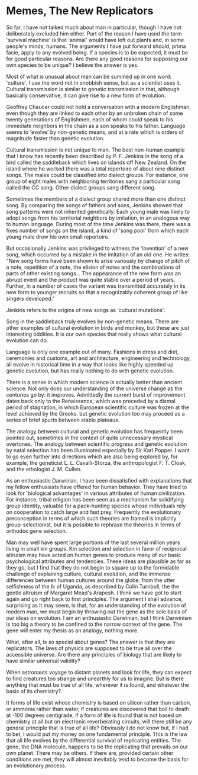 # Memes, The New Replicators

So far, I have not talked much about man in particular, though I have not deliberately excluded him either. Part of the reason I have used the term 'survival machine' is that 'animal' would have left out plants and, in some people's minds, humans. The arguments I have put forward should, prima facie, apply to any evolved being. If a species is to be expected, it must be for good particular reasons. Are there any good reasons for supposing our own species to be unique? I believe the answer is yes.

Most of what is unusual about man can be summed up in one word: 'culture'. I use the word not in snobbish sense, but as a scientist uses it. Cultural transmission is similar to genetic transmission in that, although basically conservative, it can give rise to a new form of evolution. 

Geoffrey Chaucer could not hold a conversation with a modern Englishman, even though they are linked to each other by an unbroken chain of some twenty generations of Englishmen, each of whom could speak to his immediate neighbors in the chain as a son speaks to his father. Language seems to 'evolve' by non-genetic means, and at a rate which is orders of magnitude faster than genetic evolution.

Cultural transmission is not unique to man. The best non-human example that I know has recently been described by P. F. Jenkins in the song of a bird called the saddleback which lives on islands off New Zealand. On the island where he worked there was a total repertoire of about nine distinct songs. The males could be classified into dialect groups. For instance, one group of eight males with neighboring territories sang a particular song called the CC song. Other dialect groups sang different song.

Sometimes the members of a dialect group shared more than one distinct song. By comparing the songs of fathers and sons, Jenkins showed that song patterns were not inherited genetically. Each young male was likely to adopt songs from his territorial neighbors by imitation, in an analogous way to human language. During most of the time Jenkins was there, there was a fixes number of songs on the island, a kind of 'song pool' from which each young male drew his own small repertoire. 

But occasionally Jenkins was privileged to witness the 'invention' of a new song, which occurred by a mistake in the imitation of an old one. He writes: "New song forms have been shown to arise variously by change of pitch of a note, repetition of a note, the elision of notes and the combinations of parts of other existing songs... The appearance of the new form was an abrupt event and the product was quite stable over a period of years. Further, in a number of cases the variant  was transmitted accurately in its new form to younger recruits so that a recognizably coherent group of like singers developed."

Jenkins refers to the origins of new songs as 'cultural mutations'.

Song in the saddleback truly evolves by non-genetic means. There are other examples of cultural evolution in birds and monkey, but these are just interesting oddities. It is our own species that really shows what cultural evolution can do. 

Language is only one example out of many. Fashions in dress and diet, ceremonies and customs, art and architecture, engineering and technology, all evolve in historical time in a way that looks like highly speeded up genetic evolution, but has really nothing to do with genetic evolution.

There is a sense in which modern science is actually better than ancient science. Not only does our understanding of the universe change as the centuries go by: it improves. Admittedly the current burst of improvement dates back only to the Renaissance, which was preceded by a dismal period of stagnation, in which European scientific culture was frozen at the level achieved by the Greeks. but genetic evolution too may proceed as a series of brief spurts between stable plateaux.

The analogy between cultural and genetic evolution has frequently been pointed out, sometimes in the context of quite unnecessary mystical overtones. The analogy between scientific progress and genetic evolution by natal selection has been illuminated especially by Sir Karl Popper. I want to go even further into directions which are also being explored by, for example, the geneticist L. L. Cavalli-Sforza, the anthropologist F. T. Cloak, and the ethologist J. M. Cullen.

As an enthusiastic Darwinian, I have been dissatisfied with explanations that my fellow enthusiasts have offered for human behavior. They have tried to look for 'biological advantages' in various attributes of human civilization. For instance, tribal religion has been seen as a mechanism for solidifying group identity, valuable for a pack-hunting species whose individuals rely on cooperation to catch large and fast prey. Frequently the evolutionary preconception in terms of which such theories are framed is implicitly group-selectionist, but it is possible to rephrase the theories in terms of orthodox gene selection.

Man may well have spent large portions of the last several million years living in small kin groups. Kin selection and selection in favor of reciprocal altruism may have acted on human genes to produce many of our basic psychological attributes and tendencies. These ideas are plausible as far as they go, but I find that they do not begin to square up to the formidable challenge of explaining culture, cultural evolution, and the immense differences between human cultures around the globe, from the utter selfishness of the Ik of Uganda, as described by Colin Turnbull, the the gentle altruism of Margaret Mead's Arapesh. I think we have got to start again and go right back to first principles. The argument I shall advance, surprising as it may seem, is that, for an understanding of the evolution of modern man, we must begin by throwing out the gene as the sole basis of our ideas on evolution. I am an enthusiastic Darwinian, but I think Darwinism is too big a theory to be confined to the narrow context of the gene. The gene will enter my thesis as an analogy, nothing more.

What, after all, is so special about genes? The answer is that they are replicators. The laws of physics are supposed to be true all over the accessible universe. Are there any principles of biology that are likely to have similar universal validity?

When astronauts voyage to distant planets and look for life, they can expect to find creatures too strange and unearthly for us to imagine. But is there anything that must be true of all life, wherever it is found, and whatever the basis of its chemistry?

It forms of life exist whose chemistry is based on silicon rather than carbon, or ammonia rather than water, if creatures are discovered that boil to death at -100 degrees centigrade, if a form of life is found that is not based on chemistry at all but on electronic reverberating circuits, will there still be any general principle that is true of all life? Obviously I do not know but, if I had to bet, I would put my money on one fundamental principle. This is the law that all life evolves by the differential survival of replicating entities. The gene, the DNA molecule, happens to be the replicating that prevails on our own planet. There may be others. If there are, provided certain other conditions are met, they will almost inevitably tend to become the basis for an evolutionary process.